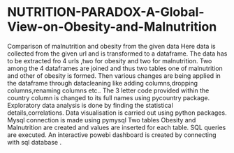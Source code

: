 # NUTRITION-PARADOX-A-Global-View-on-Obesity-and-Malnutrition
Comparison of malnutrition and obesity from the given data
Here data is collected from the given url and is transformed to a dataframe.
The data has to be extracted fro 4 urls ,two for obesity and two for malnutrition.
Two among the 4 dataframes are joined and thus two tables one of malnutrition and other of obesity is formed.
Then various changes are being applied in the dataframe through datacleaning like adding columns,dropping columns,renaming columns etc..
The 3 letter code provided within the country column is changed to its full names using pycountry package.
Exploratory data analysis is done by finding the statistical details,correlations.
Data visualisation is carried out using python packages.
Mysql connection is made using pymysql
Two tables Obesity and Malnutrition are created and values are inserted for each table.
SQL queries are executed.
An interactive powebi dashboard is created by connecting with sql database .

